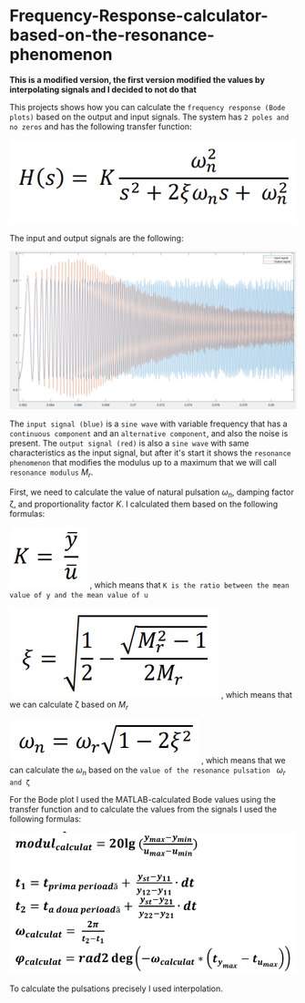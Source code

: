 # Frequency-Response-calculator-based-on-the-resonance-phenomenon

**This is a modified version, the first version modified the values by interpolating signals and I decided to not do that**

This projects shows how you can calculate the `frequency response (Bode plots)` based on the output and input signals. The system has `2 poles and no zeros` and has the following transfer function:

![alt text](transferFunction.png)

The input and output signals are the following:

![alt text](Signals.png)

The `input signal (blue)` is a `sine wave` with variable frequency that has a `continuous component` and an `alternative component`, and also the noise is present.
The `output signal (red)` is also a `sine wave` with same characteristics as the input signal, but after it's start it shows the `resonance phenomenon` that modifies the modulus up to a maximum that we will call `resonance modulus` $M_r$.

First, we need to calculate the value of natural pulsation $\omega_n$, damping factor ζ, and proportionality factor $K$. I calculated them based on the following formulas:

![alt text](Screenshot_1.png) , which means that `K is the ratio between the mean value of y and the mean value of u`

![alt text](zeta.png) , which means that we can calculate ζ based on $M_r$

![alt text](naturalOscillations.png) , which means that we can calculate the $\omega_n$ based on the `value of the resonance pulsation ` $\omega_r$ `and ζ` 

For the Bode plot I used the MATLAB-calculated Bode values using the transfer function and to calculate the values from the signals I used the following formulas:

![alt text](bodeFormulas.png) 

To calculate the pulsations precisely I used interpolation.
